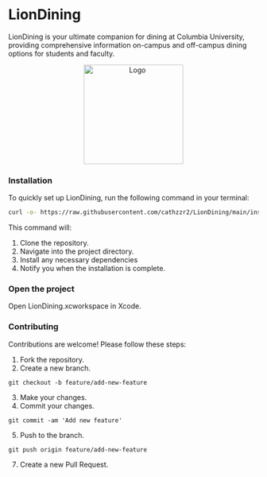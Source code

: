 # LionDining
LionDining is your ultimate companion for dining at Columbia University, providing comprehensive information on-campus and off-campus dining options for students and faculty.

<p align="center">
  <img src="https://raw.githubusercontent.com/cathzzr2/LionDining/main/Assets/lion-dining-sample-logo2.jpeg" width="200" height="200" alt="Logo">
</p>

### Installation
To quickly set up LionDining, run the following command in your terminal:
```bash
curl -o- https://raw.githubusercontent.com/cathzzr2/LionDining/main/install.sh | bash
```
This command will:
1. Clone the repository.
2. Navigate into the project directory.
3. Install any necessary dependencies
4. Notify you when the installation is complete.

### Open the project

Open LionDining.xcworkspace in Xcode.

### Contributing

Contributions are welcome! Please follow these steps:

1. Fork the repository.
2. Create a new branch.
```
git checkout -b feature/add-new-feature
```
3. Make your changes.
4. Commit your changes.
```
git commit -am 'Add new feature'
```
5. Push to the branch.
```
git push origin feature/add-new-feature
```
7. Create a new Pull Request.


